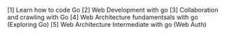 [1] Learn how to code Go
[2] Web Development with go
[3] Collaboration and crawling with Go
[4] Web Architecture fundamentsals with go (Exploring Go)
[5] Web Architecture Intermediate with go (Web Auth)

